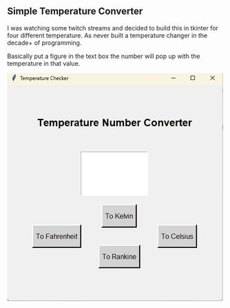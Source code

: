 ## Simple Temperature Converter 

I was watching some twitch streams and decided to build this in tkinter for four different temperature. As never built a temperature changer in the decade+ of programming. 

Basically put a figure in the text box the number will pop up with the temperature in that value. 


![](screenshot.png)